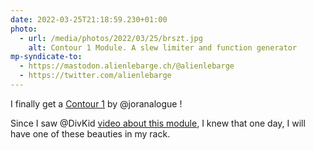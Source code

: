 ```yaml
---
date: 2022-03-25T21:18:59.230+01:00
photo:
  - url: /media/photos/2022/03/25/brszt.jpg
    alt: Contour 1 Module. A slew limiter and function generator
mp-syndicate-to:
  - https://mastodon.alienlebarge.ch/@alienlebarge
  - https://twitter.com/alienlebarge
---
```

I finally get a [Contour 1](https://joranalogue.com/products/contour-1) by @joranalogue !Since I saw @DivKid [video about this module](https://www.youtube.com/watch?v=wsd8hDgo2O4), I knew that one day, I will have one of these beauties in my rack.
